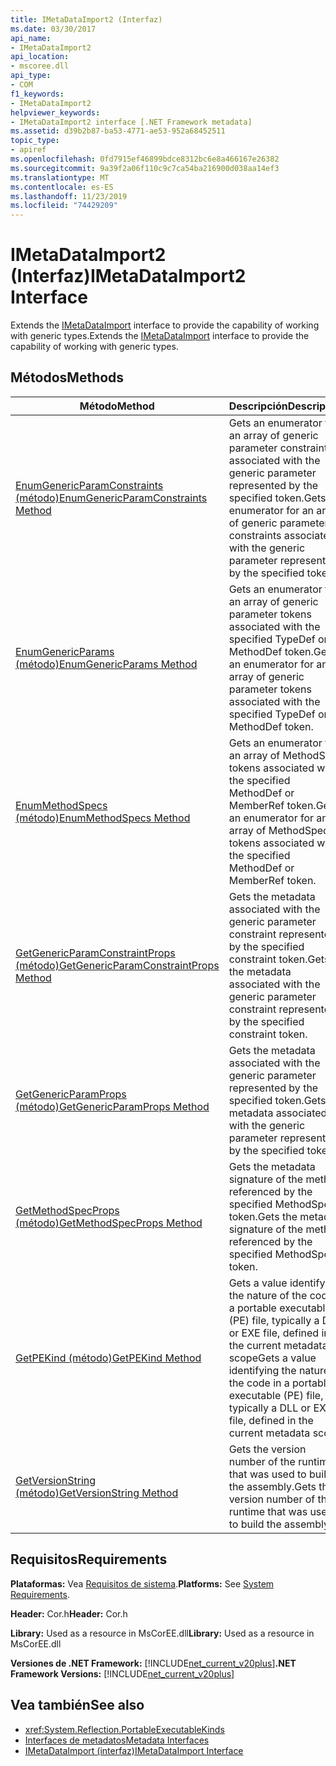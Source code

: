 ```yaml
---
title: IMetaDataImport2 (Interfaz)
ms.date: 03/30/2017
api_name:
- IMetaDataImport2
api_location:
- mscoree.dll
api_type:
- COM
f1_keywords:
- IMetaDataImport2
helpviewer_keywords:
- IMetaDataImport2 interface [.NET Framework metadata]
ms.assetid: d39b2b87-ba53-4771-ae53-952a68452511
topic_type:
- apiref
ms.openlocfilehash: 0fd7915ef46899bdce8312bc6e8a466167e26382
ms.sourcegitcommit: 9a39f2a06f110c9c7ca54ba216900d038aa14ef3
ms.translationtype: MT
ms.contentlocale: es-ES
ms.lasthandoff: 11/23/2019
ms.locfileid: "74429209"
---
```

# <a name="imetadataimport2-interface"></a><span data-ttu-id="5a696-102">IMetaDataImport2 (Interfaz)</span><span class="sxs-lookup"><span data-stu-id="5a696-102">IMetaDataImport2 Interface</span></span>
<span data-ttu-id="5a696-103">Extends the [IMetaDataImport](../../../../docs/framework/unmanaged-api/metadata/imetadataimport-interface.md) interface to provide the capability of working with generic types.</span><span class="sxs-lookup"><span data-stu-id="5a696-103">Extends the [IMetaDataImport](../../../../docs/framework/unmanaged-api/metadata/imetadataimport-interface.md) interface to provide the capability of working with generic types.</span></span>  
  
## <a name="methods"></a><span data-ttu-id="5a696-104">Métodos</span><span class="sxs-lookup"><span data-stu-id="5a696-104">Methods</span></span>  
  
|<span data-ttu-id="5a696-105">Método</span><span class="sxs-lookup"><span data-stu-id="5a696-105">Method</span></span>|<span data-ttu-id="5a696-106">Descripción</span><span class="sxs-lookup"><span data-stu-id="5a696-106">Description</span></span>|  
|------------|-----------------|  
|[<span data-ttu-id="5a696-107">EnumGenericParamConstraints (método)</span><span class="sxs-lookup"><span data-stu-id="5a696-107">EnumGenericParamConstraints Method</span></span>](../../../../docs/framework/unmanaged-api/metadata/imetadataimport2-enumgenericparamconstraints-method.md)|<span data-ttu-id="5a696-108">Gets an enumerator for an array of generic parameter constraints associated with the generic parameter represented by the specified token.</span><span class="sxs-lookup"><span data-stu-id="5a696-108">Gets an enumerator for an array of generic parameter constraints associated with the generic parameter represented by the specified token.</span></span>|  
|[<span data-ttu-id="5a696-109">EnumGenericParams (método)</span><span class="sxs-lookup"><span data-stu-id="5a696-109">EnumGenericParams Method</span></span>](../../../../docs/framework/unmanaged-api/metadata/imetadataimport2-enumgenericparams-method.md)|<span data-ttu-id="5a696-110">Gets an enumerator for an array of generic parameter tokens associated with the specified TypeDef or MethodDef token.</span><span class="sxs-lookup"><span data-stu-id="5a696-110">Gets an enumerator for an array of generic parameter tokens associated with the specified TypeDef or MethodDef token.</span></span>|  
|[<span data-ttu-id="5a696-111">EnumMethodSpecs (método)</span><span class="sxs-lookup"><span data-stu-id="5a696-111">EnumMethodSpecs Method</span></span>](../../../../docs/framework/unmanaged-api/metadata/imetadataimport2-enummethodspecs-method.md)|<span data-ttu-id="5a696-112">Gets an enumerator for an array of MethodSpec tokens associated with the specified MethodDef or MemberRef token.</span><span class="sxs-lookup"><span data-stu-id="5a696-112">Gets an enumerator for an array of MethodSpec tokens associated with the specified MethodDef or MemberRef token.</span></span>|  
|[<span data-ttu-id="5a696-113">GetGenericParamConstraintProps (método)</span><span class="sxs-lookup"><span data-stu-id="5a696-113">GetGenericParamConstraintProps Method</span></span>](../../../../docs/framework/unmanaged-api/metadata/imetadataimport2-getgenericparamconstraintprops-method.md)|<span data-ttu-id="5a696-114">Gets the metadata associated with the generic parameter constraint represented by the specified constraint token.</span><span class="sxs-lookup"><span data-stu-id="5a696-114">Gets the metadata associated with the generic parameter constraint represented by the specified constraint token.</span></span>|  
|[<span data-ttu-id="5a696-115">GetGenericParamProps (método)</span><span class="sxs-lookup"><span data-stu-id="5a696-115">GetGenericParamProps Method</span></span>](../../../../docs/framework/unmanaged-api/metadata/imetadataimport2-getgenericparamprops-method.md)|<span data-ttu-id="5a696-116">Gets the metadata associated with the generic parameter represented by the specified token.</span><span class="sxs-lookup"><span data-stu-id="5a696-116">Gets the metadata associated with the generic parameter represented by the specified token.</span></span>|  
|[<span data-ttu-id="5a696-117">GetMethodSpecProps (método)</span><span class="sxs-lookup"><span data-stu-id="5a696-117">GetMethodSpecProps Method</span></span>](../../../../docs/framework/unmanaged-api/metadata/imetadataimport2-getmethodspecprops-method.md)|<span data-ttu-id="5a696-118">Gets the metadata signature of the method referenced by the specified MethodSpec token.</span><span class="sxs-lookup"><span data-stu-id="5a696-118">Gets the metadata signature of the method referenced by the specified MethodSpec token.</span></span>|  
|[<span data-ttu-id="5a696-119">GetPEKind (método)</span><span class="sxs-lookup"><span data-stu-id="5a696-119">GetPEKind Method</span></span>](../../../../docs/framework/unmanaged-api/metadata/imetadataimport2-getpekind-method.md)|<span data-ttu-id="5a696-120">Gets a value identifying the nature of the code in a portable executable (PE) file, typically a DLL or EXE file, defined in the current metadata scope</span><span class="sxs-lookup"><span data-stu-id="5a696-120">Gets a value identifying the nature of the code in a portable executable (PE) file, typically a DLL or EXE file, defined in the current metadata scope</span></span>|  
|[<span data-ttu-id="5a696-121">GetVersionString (método)</span><span class="sxs-lookup"><span data-stu-id="5a696-121">GetVersionString Method</span></span>](../../../../docs/framework/unmanaged-api/metadata/imetadataimport2-getversionstring-method.md)|<span data-ttu-id="5a696-122">Gets the version number of the runtime that was used to build the assembly.</span><span class="sxs-lookup"><span data-stu-id="5a696-122">Gets the version number of the runtime that was used to build the assembly.</span></span>|  
  
## <a name="requirements"></a><span data-ttu-id="5a696-123">Requisitos</span><span class="sxs-lookup"><span data-stu-id="5a696-123">Requirements</span></span>  
 <span data-ttu-id="5a696-124">**Plataformas:** Vea [Requisitos de sistema](../../../../docs/framework/get-started/system-requirements.md).</span><span class="sxs-lookup"><span data-stu-id="5a696-124">**Platforms:** See [System Requirements](../../../../docs/framework/get-started/system-requirements.md).</span></span>  
  
 <span data-ttu-id="5a696-125">**Header:** Cor.h</span><span class="sxs-lookup"><span data-stu-id="5a696-125">**Header:** Cor.h</span></span>  
  
 <span data-ttu-id="5a696-126">**Library:** Used as a resource in MsCorEE.dll</span><span class="sxs-lookup"><span data-stu-id="5a696-126">**Library:** Used as a resource in MsCorEE.dll</span></span>  
  
 <span data-ttu-id="5a696-127">**Versiones de .NET Framework:** [!INCLUDE[net_current_v20plus](../../../../includes/net-current-v20plus-md.md)]</span><span class="sxs-lookup"><span data-stu-id="5a696-127">**.NET Framework Versions:** [!INCLUDE[net_current_v20plus](../../../../includes/net-current-v20plus-md.md)]</span></span>  
  
## <a name="see-also"></a><span data-ttu-id="5a696-128">Vea también</span><span class="sxs-lookup"><span data-stu-id="5a696-128">See also</span></span>

- <xref:System.Reflection.PortableExecutableKinds>
- [<span data-ttu-id="5a696-129">Interfaces de metadatos</span><span class="sxs-lookup"><span data-stu-id="5a696-129">Metadata Interfaces</span></span>](../../../../docs/framework/unmanaged-api/metadata/metadata-interfaces.md)
- [<span data-ttu-id="5a696-130">IMetaDataImport (interfaz)</span><span class="sxs-lookup"><span data-stu-id="5a696-130">IMetaDataImport Interface</span></span>](../../../../docs/framework/unmanaged-api/metadata/imetadataimport-interface.md)
